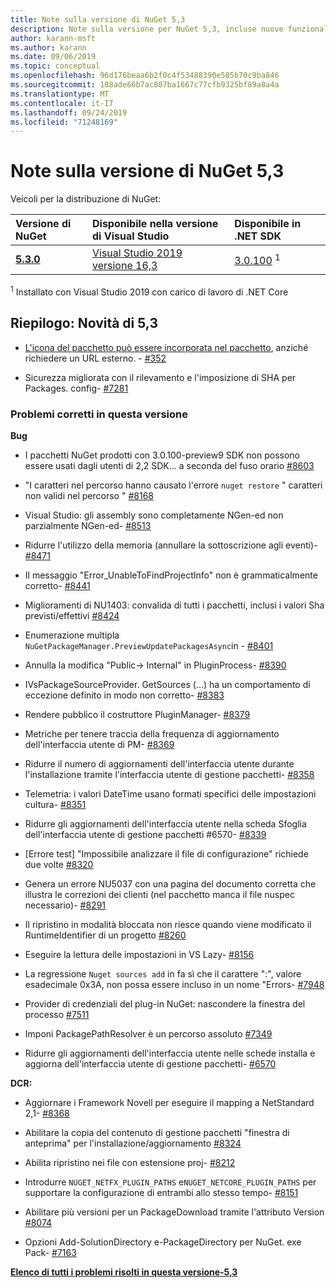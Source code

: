 ```yaml
---
title: Note sulla versione di NuGet 5,3
description: Note sulla versione per NuGet 5,3, incluse nuove funzionalità, correzioni di bug e DCR.
author: karann-msft
ms.author: karann
ms.date: 09/06/2019
ms.topic: conceptual
ms.openlocfilehash: 96d176beaa6b2f0c4f53488390e585b70c9ba846
ms.sourcegitcommit: 188ade66b7ac807ba1667c77cfb9325bf89a8a4a
ms.translationtype: MT
ms.contentlocale: it-IT
ms.lasthandoff: 09/24/2019
ms.locfileid: "71248169"
---
```

# <a name="nuget-53-release-notes"></a>Note sulla versione di NuGet 5,3

Veicoli per la distribuzione di NuGet:

| Versione di NuGet | Disponibile nella versione di Visual Studio| Disponibile in .NET SDK|
|:---|:---|:---|
| [**5.3.0**](https://nuget.org/downloads) | [Visual Studio 2019 versione 16,3](https://visualstudio.microsoft.com/downloads/) | [3.0.100](https://dotnet.microsoft.com/download/dotnet-core/3.0) <sup>1</sup> |

<sup>1</sup> Installato con Visual Studio 2019 con carico di lavoro di .NET Core

## <a name="summary-whats-new-in-53"></a>Riepilogo: Novità di 5,3

* [L'icona del pacchetto può essere incorporata nel pacchetto](../reference/msbuild-targets.md#packing-an-icon-image-file), anziché richiedere un URL esterno. - [#352](https://github.com/NuGet/Home/issues/352)

* Sicurezza migliorata con il rilevamento e l'imposizione di SHA per Packages. config- [#7281](https://github.com/NuGet/Home/issues/7281)

### <a name="issues-fixed-in-this-release"></a>Problemi corretti in questa versione

**Bug**

* I pacchetti NuGet prodotti con 3.0.100-preview9 SDK non possono essere usati dagli utenti di 2,2 SDK... a seconda del fuso orario [#8603](https://github.com/NuGet/Home/issues/8603)

* "I caratteri nel percorso hanno causato l'errore `nuget restore` " caratteri non validi nel percorso " [#8168](https://github.com/NuGet/Home/issues/8168)

* Visual Studio: gli assembly sono completamente NGen-ed non parzialmente NGen-ed- [#8513](https://github.com/NuGet/Home/issues/8513)

* Ridurre l'utilizzo della memoria (annullare la sottoscrizione agli eventi)- [#8471](https://github.com/NuGet/Home/issues/8471)

* Il messaggio "Error_UnableToFindProjectInfo" non è grammaticalmente corretto- [#8441](https://github.com/NuGet/Home/issues/8441)

* Miglioramenti di NU1403: convalida di tutti i pacchetti, inclusi i valori Sha previsti/effettivi [#8424](https://github.com/NuGet/Home/issues/8424)

* Enumerazione multipla `NuGetPackageManager.PreviewUpdatePackagesAsync`in  -  [#8401](https://github.com/NuGet/Home/issues/8401)

* Annulla la modifica "Public-> Internal" in PluginProcess- [#8390](https://github.com/NuGet/Home/issues/8390)

* IVsPackageSourceProvider. GetSources (...) ha un comportamento di eccezione definito in modo non corretto- [#8383](https://github.com/NuGet/Home/issues/8383)

* Rendere pubblico il costruttore PluginManager- [#8379](https://github.com/NuGet/Home/issues/8379)

* Metriche per tenere traccia della frequenza di aggiornamento dell'interfaccia utente di PM- [#8369](https://github.com/NuGet/Home/issues/8369)

* Ridurre il numero di aggiornamenti dell'interfaccia utente durante l'installazione tramite l'interfaccia utente di gestione pacchetti- [#8358](https://github.com/NuGet/Home/issues/8358)

* Telemetria: i valori DateTime usano formati specifici delle impostazioni cultura- [#8351](https://github.com/NuGet/Home/issues/8351)

* Ridurre gli aggiornamenti dell'interfaccia utente nella scheda Sfoglia dell'interfaccia utente di gestione pacchetti #6570- [#8339](https://github.com/NuGet/Home/issues/8339)

* [Errore test] "Impossibile analizzare il file di configurazione" richiede due volte [#8320](https://github.com/NuGet/Home/issues/8320)

* Genera un errore NU5037 con una pagina del documento corretta che illustra le correzioni dei clienti (nel pacchetto manca il file nuspec necessario)- [#8291](https://github.com/NuGet/Home/issues/8291)

* Il ripristino in modalità bloccata non riesce quando viene modificato il RuntimeIdentifier di un progetto [#8260](https://github.com/NuGet/Home/issues/8260)

* Eseguire la lettura delle impostazioni in VS Lazy- [#8156](https://github.com/NuGet/Home/issues/8156)

* La regressione `Nuget sources add` in fa sì che il carattere ":", valore esadecimale 0x3A, non possa essere incluso in un nome "Errors- [#7948](https://github.com/NuGet/Home/issues/7948)

* Provider di credenziali del plug-in NuGet: nascondere la finestra del processo [#7511](https://github.com/NuGet/Home/issues/7511)

* Imponi PackagePathResolver è un percorso assoluto [#7349](https://github.com/NuGet/Home/issues/7349)

* Ridurre gli aggiornamenti dell'interfaccia utente nelle schede installa e aggiorna dell'interfaccia utente di gestione pacchetti- [#6570](https://github.com/NuGet/Home/issues/6570)

**DCR:**

* Aggiornare i Framework Novell per eseguire il mapping a NetStandard 2,1- [#8368](https://github.com/NuGet/Home/issues/8368)

* Abilitare la copia del contenuto di gestione pacchetti "finestra di anteprima" per l'installazione/aggiornamento [#8324](https://github.com/NuGet/Home/issues/8324)

* Abilita ripristino nei file con estensione proj- [#8212](https://github.com/NuGet/Home/issues/8212)

* Introdurre `NUGET_NETFX_PLUGIN_PATHS` e`NUGET_NETCORE_PLUGIN_PATHS` per supportare la configurazione di entrambi allo stesso tempo- [#8151](https://github.com/NuGet/Home/issues/8151)

* Abilitare più versioni per un PackageDownload tramite l'attributo Version [#8074](https://github.com/NuGet/Home/issues/8074)

* Opzioni Add-SolutionDirectory e-PackageDirectory per NuGet. exe Pack- [#7163](https://github.com/NuGet/Home/issues/7163)

**[Elenco di tutti i problemi risolti in questa versione-5,3](https://github.com/nuget/home/issues?q=is%3Aissue+is%3Aclosed+milestone%3A%225.3")**
